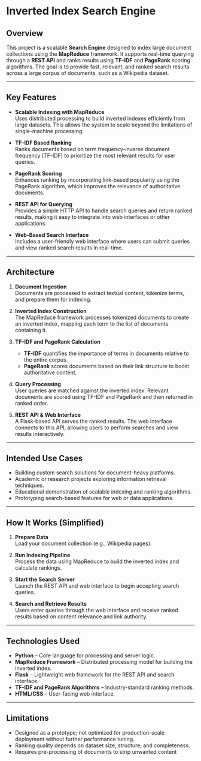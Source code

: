 # Inverted Index Search Engine

## Overview

This project is a scalable **Search Engine** designed to index large document collections using the **MapReduce** framework. It supports real-time querying through a **REST API** and ranks results using **TF-IDF** and **PageRank** scoring algorithms. The goal is to provide fast, relevant, and ranked search results across a large corpus of documents, such as a Wikipedia dataset.

---

## Key Features

- **Scalable Indexing with MapReduce**  
  Uses distributed processing to build inverted indexes efficiently from large datasets. This allows the system to scale beyond the limitations of single-machine processing.

- **TF-IDF Based Ranking**  
  Ranks documents based on term frequency-inverse document frequency (TF-IDF) to prioritize the most relevant results for user queries.

- **PageRank Scoring**  
  Enhances ranking by incorporating link-based popularity using the PageRank algorithm, which improves the relevance of authoritative documents.

- **REST API for Querying**  
  Provides a simple HTTP API to handle search queries and return ranked results, making it easy to integrate into web interfaces or other applications.

- **Web-Based Search Interface**  
  Includes a user-friendly web interface where users can submit queries and view ranked search results in real-time.

---

## Architecture

1. **Document Ingestion**  
   Documents are processed to extract textual content, tokenize terms, and prepare them for indexing.

2. **Inverted Index Construction**  
   The MapReduce framework processes tokenized documents to create an inverted index, mapping each term to the list of documents containing it.

3. **TF-IDF and PageRank Calculation**  
   - **TF-IDF** quantifies the importance of terms in documents relative to the entire corpus.  
   - **PageRank** scores documents based on their link structure to boost authoritative content.

4. **Query Processing**  
   User queries are matched against the inverted index. Relevant documents are scored using TF-IDF and PageRank and then returned in ranked order.

5. **REST API & Web Interface**  
   A Flask-based API serves the ranked results. The web interface connects to this API, allowing users to perform searches and view results interactively.

---

## Intended Use Cases

- Building custom search solutions for document-heavy platforms.
- Academic or research projects exploring information retrieval techniques.
- Educational demonstration of scalable indexing and ranking algorithms.
- Prototyping search-based features for web or data applications.

---

## How It Works (Simplified)

1. **Prepare Data**  
   Load your document collection (e.g., Wikipedia pages).

2. **Run Indexing Pipeline**  
   Process the data using MapReduce to build the inverted index and calculate rankings.

3. **Start the Search Server**  
   Launch the REST API and web interface to begin accepting search queries.

4. **Search and Retrieve Results**  
   Users enter queries through the web interface and receive ranked results based on content relevance and link authority.

---

## Technologies Used

- **Python** – Core language for processing and server logic.
- **MapReduce Framework** – Distributed processing model for building the inverted index.
- **Flask** – Lightweight web framework for the REST API and search interface.
- **TF-IDF and PageRank Algorithms** – Industry-standard ranking methods.
- **HTML/CSS** – User-facing web interface.

---

## Limitations

- Designed as a prototype; not optimized for production-scale deployment without further performance tuning.
- Ranking quality depends on dataset size, structure, and completeness.
- Requires pre-processing of documents to strip unwanted content
